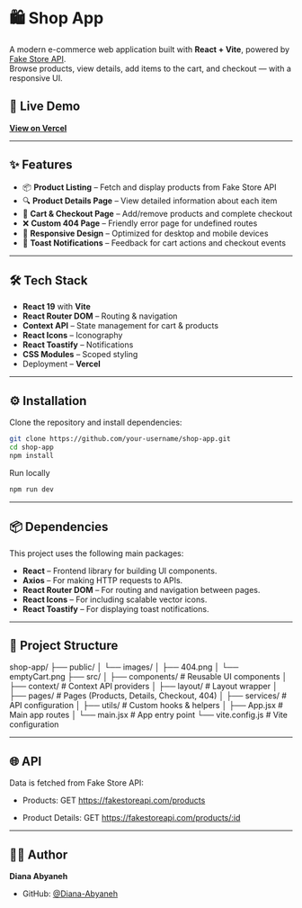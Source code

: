 # 🛍️ Shop App

A modern e-commerce web application built with **React + Vite**, powered by [Fake Store API](https://fakestoreapi.com/).  
Browse products, view details, add items to the cart, and checkout — with a responsive UI.  

## 🚀 Live Demo
**[View on Vercel](https://react-shop-app-six.vercel.app/)**

---

## ✨ Features
- 📦 **Product Listing** – Fetch and display products from Fake Store API  
- 🔍 **Product Details Page** – View detailed information about each item  
- 🛒 **Cart & Checkout Page** – Add/remove products and complete checkout  
- ❌ **Custom 404 Page** – Friendly error page for undefined routes  
- 📱 **Responsive Design** – Optimized for desktop and mobile devices  
- 🔔 **Toast Notifications** – Feedback for cart actions and checkout events  

---

## 🛠️ Tech Stack
- **React 19** with **Vite**
- **React Router DOM** – Routing & navigation
- **Context API** – State management for cart & products
- **React Icons** – Iconography
- **React Toastify** – Notifications
- **CSS Modules** – Scoped styling
- Deployment – **Vercel**

---

## ⚙️ Installation

Clone the repository and install dependencies:

```bash
git clone https://github.com/your-username/shop-app.git
cd shop-app
npm install
```

Run locally
```bash
npm run dev
```

---

## 📦 Dependencies

This project uses the following main packages:

- **React** – Frontend library for building UI components.
- **Axios** – For making HTTP requests to APIs.
- **React Router DOM** – For routing and navigation between pages.
- **React Icons** – For including scalable vector icons.
- **React Toastify** – For displaying toast notifications.

---


## 📁 Project Structure

shop-app/
├── public/
│   └── images/
│       ├── 404.png
│       └── emptyCart.png
├── src/
│   ├── components/   # Reusable UI components
│   ├── context/      # Context API providers
│   ├── layout/       # Layout wrapper
│   ├── pages/        # Pages (Products, Details, Checkout, 404)
│   ├── services/     # API configuration
│   ├── utils/        # Custom hooks & helpers
│   ├── App.jsx       # Main app routes
│   └── main.jsx      # App entry point
└── vite.config.js    # Vite configuration

---

## 🌐 API
Data is fetched from Fake Store API:

- Products: GET https://fakestoreapi.com/products

- Product Details: GET https://fakestoreapi.com/products/:id

---

## 👩‍💻 Author

**Diana Abyaneh**  
- GitHub: [@Diana-Abyaneh](https://github.com/Diana-Abyaneh)
